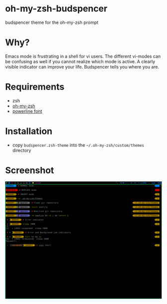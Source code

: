 oh-my-zsh-budspencer
====================

budspencer theme for the oh-my-zsh prompt

# Why?
Emacs mode is frustrating in a shell for vi users. The different vi-modes can be
confusing as well if you cannot realize which mode is active. A clearly visible
indicator can improve your life. Budspencer tells you where you are.

# Requirements
* zsh
* [oh-my-zsh][1]
* [powerline font][2]

# Installation
* copy ```budspencer.zsh-theme``` into the ```~/.oh-my-zsh/custom/themes``` directory

# Screenshot

![screenshot](https://raw.githubusercontent.com/tannhuber/oh-my-zsh-budspencer/master/budspencer.png)

[1]: https://github.com/robbyrussell/oh-my-zsh
[2]: https://github.com/Lokaltog/powerline-fonts
